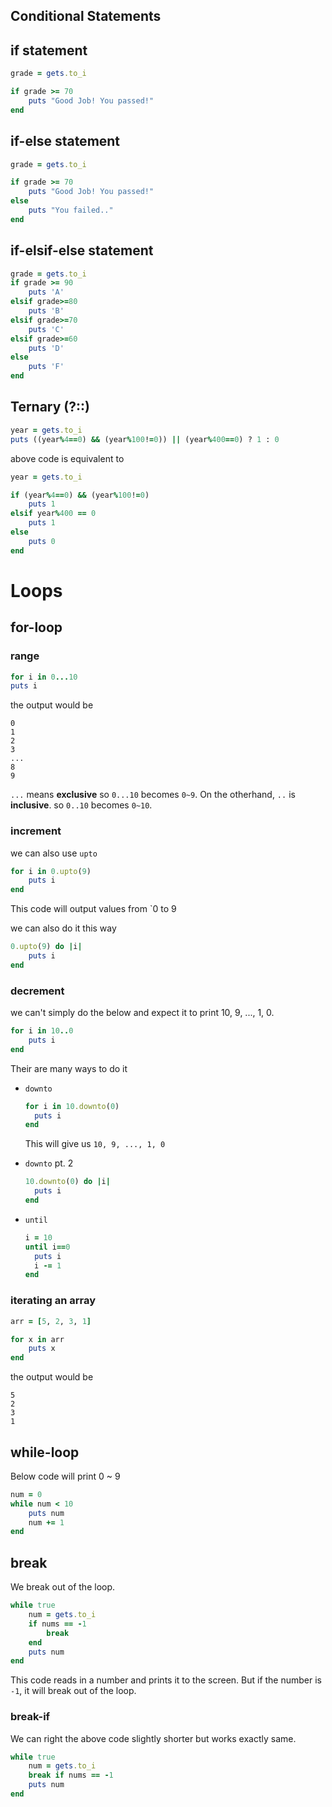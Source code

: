 
## Conditional Statements

## if statement

```rb
grade = gets.to_i

if grade >= 70
    puts "Good Job! You passed!"
end
```

## if-else statement
```rb
grade = gets.to_i

if grade >= 70
    puts "Good Job! You passed!"
else
    puts "You failed.."
end
```

## if-elsif-else statement
```rb
grade = gets.to_i
if grade >= 90
    puts 'A'
elsif grade>=80
    puts 'B'
elsif grade>=70
    puts 'C'
elsif grade>=60
    puts 'D'
else
    puts 'F'
end
```

## Ternary (?::)
```rb
year = gets.to_i
puts ((year%4==0) && (year%100!=0)) || (year%400==0) ? 1 : 0
```

above code is equivalent to
```rb
year = gets.to_i

if (year%4==0) && (year%100!=0)
	puts 1
elsif year%400 == 0
	puts 1
else
	puts 0
end
```

# Loops

## for-loop
### range
```rb
for i in 0...10
puts i
```

the output would be
```
0
1
2
3
...
8
9
```

`...` means **exclusive** so `0...10` becomes `0~9`.
On the otherhand, `..` is **inclusive**. so `0..10` becomes `0~10`.

### increment
we can also use `upto` 

```rb
for i in 0.upto(9)
    puts i
end
```

This code will output values from `0 to 9

we can also do it this way
```rb
0.upto(9) do |i|
    puts i
end
```

### decrement
we can't simply do the below and expect it to print 10, 9, ..., 1, 0.

```rb
for i in 10..0
    puts i
end
```

Their are many ways to do it
- `downto`
  ```rb
  for i in 10.downto(0)
    puts i
  end
  ```
  This will give us `10, 9, ..., 1, 0`

- `downto` pt. 2
  ```rb
  10.downto(0) do |i|
    puts i
  end
  ```

- `until`
  ```rb
  i = 10
  until i==0
    puts i
    i -= 1
  end
  ```

### iterating an array
```rb
arr = [5, 2, 3, 1]

for x in arr
    puts x
end
```

the output would be
```
5
2
3
1
```

## while-loop
Below code will print 0 ~ 9

```rb
num = 0
while num < 10
    puts num
    num += 1
end
```

## break
We break out of the loop. 

```rb
while true
    num = gets.to_i
    if nums == -1
        break
    end
    puts num
end
```
This code reads in a number and prints it to the screen. But if the number is `-1`, it will break out of the loop.

### break-if

We can right the above code slightly shorter but works exactly same.
```rb
while true
    num = gets.to_i
    break if nums == -1
    puts num
end
```
